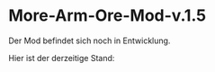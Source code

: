 More-Arm-Ore-Mod-v.1.5
======================

Der Mod befindet sich noch in Entwicklung.

Hier ist der derzeitige Stand:

